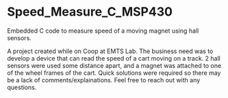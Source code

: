 # Speed_Measure_C_MSP430
Embedded C code to measure speed of a moving magnet using hall sensors.

A project created while on Coop at EMTS Lab. The business need was to develop a device that can read the speed of a cart moving on a track.
2 hall sensors were used some distance apart, and a magnet was attached to one of the wheel frames of the cart.
Quick solutions were required so there may be a lack of comments/explainations. Feel free to reach out with any questions.
